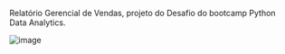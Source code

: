 Relatório Gerencial de Vendas, projeto do Desafio do bootcamp Python Data Analytics.

![image](https://github.com/omarcosvinicius/DesafioRelatorioGerencialVendas/assets/68664132/255ce23a-eefe-4afa-a8c5-5bbb99e2b916)

